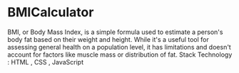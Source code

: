 # BMICalculator
BMI, or Body Mass Index, is a simple formula used to estimate a person's body fat based on their weight and height. While it's a useful tool for assessing general health on a population level, it has limitations and doesn't account for factors like muscle mass or distribution of fat.
Stack Technology : HTML , CSS , JavaScript
